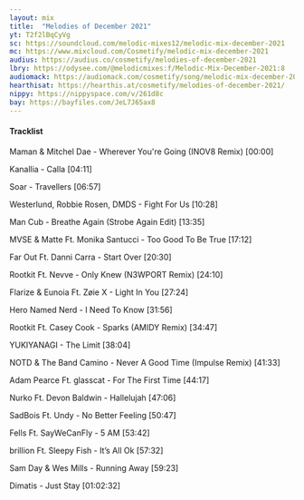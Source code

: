 ```yaml
---
layout: mix
title:  "Melodies of December 2021"
yt: T2f2lBqCyVg
sc: https://soundcloud.com/melodic-mixes12/melodic-mix-december-2021
mc: https://www.mixcloud.com/Cosmetify/melodic-mix-december-2021
audius: https://audius.co/cosmetify/melodies-of-december-2021
lbry: https://odysee.com/@melodicmixes:f/Melodic-Mix-December-2021:8
audiomack: https://audiomack.com/cosmetify/song/melodic-mix-december-2021
hearthisat: https://hearthis.at/cosmetify/melodies-of-december-2021/
nippy: https://nippyspace.com/v/261d8c
bay: https://bayfiles.com/JeL7J65ax8
---
```


#### Tracklist

Maman & Mitchel Dae - Wherever You're Going (INOV8 Remix) [00:00]

Kanallia - Calla [04:11]

Soar - Travellers [06:57]

Westerlund, Robbie Rosen, DMDS - Fight For Us [10:28]

Man Cub - Breathe Again (Strobe Again Edit) [13:35]

MVSE & Matte Ft. Monika Santucci - Too Good To Be True [17:12]

Far Out Ft. Danni Carra - Start Over [20:30]

Rootkit Ft. Nevve - Only Knew (N3WPORT Remix) [24:10]

Flarize & Eunoia Ft. Zøie X - Light In You [27:24]

Hero Named Nerd - I Need To Know [31:56]

Rootkit Ft. Casey Cook - Sparks (AMIDY Remix) [34:47]

YUKIYANAGI - The Limit [38:04]

NOTD & The Band Camino - Never A Good Time (Impulse Remix) [41:33]

Adam Pearce Ft. glasscat - For The First Time [44:17]

Nurko Ft. Devon Baldwin - Hallelujah [47:06]

SadBois Ft. Undy - No Better Feeling [50:47]

Fells Ft. SayWeCanFly - 5 AM [53:42]

brillion Ft. Sleepy Fish - It’s All Ok [57:32]

Sam Day & Wes Mills - Running Away [59:23]

Dimatis - Just Stay [01:02:32]